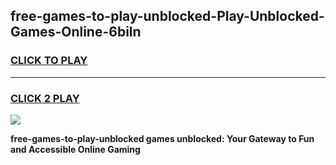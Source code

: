 
## free-games-to-play-unblocked-Play-Unblocked-Games-Online-6biln
<h3>
<a href="https://premium76.site?title=free-games-to-play-unblocked&ref=24A">CLICK TO PLAY</a></h3>
<hr>

<h3>
<a href="https://premium76.site?title=free-games-to-play-unblocked&ref=24A">CLICK 2 PLAY</a>
  
</h3>

<a href="https://premium76.site?title=free-games-to-play-unblocked&ref=24A"><img src="https://clearcache.store/games.png"></a>


**free-games-to-play-unblocked games unblocked: Your Gateway to Fun and Accessible Online Gaming**

